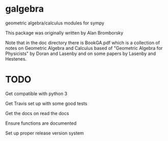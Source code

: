galgebra
========

geometric algebra/calculus modules for sympy

This package was originally written by Alan Bromborsky

Note that in the doc directory there is BookGA.pdf which is a collection of notes on 
Geometric Algebra and Calculus based of "Geometric Algebra for Physicists" by Doran and 
Lasenby and on some papers by Lasenby and Hestenes.


TODO
========

Get compatible with python 3

Get Travis set up with some good tests

Get the docs on read the docs

Ensure functions are documented

Set up proper release version system

